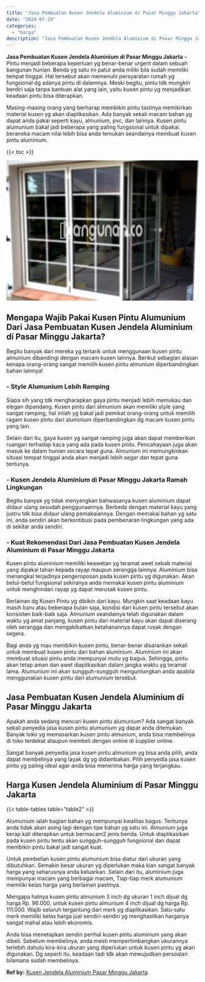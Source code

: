 ```yaml
---
title: "Jasa Pembuatan Kusen Jendela Aluminium di Pasar Minggu Jakarta"
date: "2024-07-29"
categories: 
  - "harga"
description: "Jasa Pembuatan Kusen Jendela Aluminium di Pasar Minggu Jakarta. Anda bisa menetapkan sendiri perihal kusen pintu aluminium yang akan dibeli. Sebelum membelin..."
---
```


**Jasa Pembuatan Kusen Jendela Aluminium di Pasar Minggu Jakarta** – Pintu menjadi beberapa keperluan yg benar-benar urgent dalam sebuah bangunan hunian. Benda yg satu ini patut anda miliki bila sudah memiliki tempat tinggal. Hal tersebut akan memenuhi persyaratan rumah yg fungsional dg adanya pintu di dalamnya. Meski begitu, pintu tdk mungkin berdiri saja tanpa bantuan alat yang lain, yaitu kusen pintu yg menjadikan keadaan pintu bisa diterapkan.

Masing-masing orang yang berharap membikin pintu tastinya memikirkan material kusen yg akan diaplikasikan. Ada banyak sekali macam bahan yg dapat anda pakai seperti kayu, almunium, pvc, dan lainnya. Kusen pintu alumunium bakal jadi beberapa yang paling fungsional untuk dipakai. beraneka macam nilai lebih bisa anda temukan seandainya membuat kusen pintu aluminium.

{{< toc >}}

![Jasa Pembuatan Kusen Jendela Aluminium di Pasar Minggu Jakarta](/images/harga-kusen-jendela-alumunium-35.png)

## Mengapa Wajib Pakai Kusen Pintu Alumunium Dari Jasa Pembuatan Kusen Jendela Aluminium di Pasar Minggu Jakarta?

Begitu banyak dari mereka yg tertarik untuk menggunaan kusen pintu almunium dibandingi dengan macam kusen lainnya. Berikut sebagian alasan kenapa orang-orang sangat memilih kusen pintu almunium diperbandingkan bahan lainnya!

### \- Style Alumunium Lebih Ramping

Siapa sih yang tdk mengharapkan gaya pintu menjadi lebih memukau dan elegan dipandang. Kusen pintu dari almunium akan memiliki style yang sangat ramping, hal inilah yg bakal jadi pemikat orang-orang untuk memilih ragam kusen pintu dari aluminium diperbandingkan dg macam kusen pintu yang lain.

Selain dari itu, gaya kusen yg sangat ramping juga akan dapat memberikan ruangan terhadap kaca yang ada pada kusen pintu. Pencahayaan juga akan masuk ke dalam hunian secara tepat guna. Almunium ini memungkinkan situasi tempat tinggal anda akan menjadi lebih segar dan tepat guna tentunya.

### \- Kusen Jendela Aluminium di Pasar Minggu Jakarta Ramah Lingkungan

Begitu banyak yg tidak menyangkan bahwasanya kusen aluminium dapat didaur ulang sesudah penggunaannya. Berbeda dengan material kayu yang justru tdk bisa didaur ulang pemakaiannya. Dengan memakai bahan yg satu ini, anda sendiri akan berkontibusi pada pembenaran lingkungan yang ada di sekitar anda sendiri.

### \- Kuat Rekomendasi Dari Jasa Pembuatan Kusen Jendela Aluminium di Pasar Minggu Jakarta

Kusen pintu aluminium memiliki keawetan yg teramat awet sebab material yang dipakai tahan kepada rayap maupun serangga lainnya. Aluminium bisa menangkal terjadinya pengeroposan pada kusen pintu yg digunakan. Akan betul-betul fungsional sekiranya anda memakai kusen pintu aluminium untuk menghindari rayap yg dapat merusak kusen pintu.

Berlainan dg Kusen Pintu yg dibikin dari kayu. Mungkin saat keadaan kayu masih baru atau beberapa bulan saja, kondisi dari kusen pintu tersebut akan konsisten baik-baik saja. Almunium seandainya telah digunakan dalam waktu yg amat panjang, kusen pintu dari material kayu akan dapat diserang oleh serangga dan mengakibatkan ketahanannya dapat rusak dengan segera.

Bagi anda yg mau membikin kusen pintu, benar-benar disarankan sekali untuk membuat kusen pintu dari bahan aluminium. Aluminium ini akan membuat situasi pintu anda mempunyai mutu yg bagus. Sehingga, pintu akan tetap aman dan awet diaplikasikan dalam jangka waktu yg teramat lama. Alumunium ini akan sungguh-sungguh menguntungkan anda apabila menggunakan kusen pintu dari alumunium tersebut.

## Jasa Pembuatan Kusen Jendela Aluminium di Pasar Minggu Jakarta

Apakah anda sedang mencari kusen pintu alumunium? Ada sangat banyak sekali penyedia jasa kusen pintu alumunium yg dapat anda ditemukan. Banyak toko yg memasarkan kusen pintu almunium, anda bisa membelinya di toko terdekat ataupun membeli dengan online di supplier online.

Sangat banyak penyedia jasa kusen pintu almunium yg bisa anda pilih, anda dapat membelinya yang layak dg yg didambakan. Pilih penyedia jasa kusen pintu yg paling ideal agar anda bisa menerima harga yang terjangkau.

## Harga Kusen Jendela Aluminium di Pasar Minggu Jakarta

{{< table-tables table="table2" >}}

Alumunium ialah bagian bahan yg mempunyai kwalitas bagus. Tentunya anda tidak akan asing lagi dengan tipe bahan yg satu ini. Almunium juga kerap kali diterapkan untuk bermacam2 jenis benda. Untuk diaplikasikan pada kusen pintu tentu akan sungguh-sungguh fungsional dan dapat membikin pintu bakal jadi sangat kuat.

Untuk pembelian kusen pintu alumunium bisa diatur dari ukuran yang dibutuhkan. Semakin besar ukuran yg diperlukan maka kian sangat banyak harga yang seharusnya anda keluarkan. Selain dari itu, aluminium juga mempunyai macam yang berbagai macam, Tiap-tiap merk alumunium memiliki kelas harga yang berlainan pastinya.

Mengapa halnya kusen pintu almunium 3 inch dg ukuran 1 inch dijual dg harga Rp. 96.000, untuk kusen pintu almunium 4 inch dijual dg harga Rp. 111.000. Wajib seluruh tergantung dari merk yg diaplikasikan. Satu-satu merk memiliki kelas harga jual sendiri-sendiri yg menghasilkan harganya sangat mahal atau lebih ekonomis.

Anda bisa menetapkan sendiri perihal kusen pintu aluminium yang akan dibeli. Sebelum membelinya, anda mesti mempertimbangkan ukurannya terlebih dahulu kira-kira ukuran yang diperlukan untuk kusen pintu yg akan digunakan. Dg seperti itu, keadaan tadi tdk akan mewujudkan persoalan bilamana sudah membelinya.

**Ref by:** [Kusen Jendela Aluminium Pasar Minggu Jakarta](https://id.wikipedia.org/wiki/Kusen)
